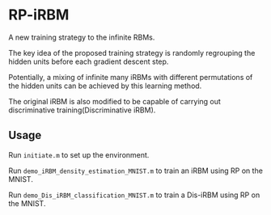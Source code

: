 
# RP-iRBM

A new training strategy to the infinite RBMs.

The key idea of the proposed training strategy is randomly regrouping the hidden units before each gradient descent step. 

Potentially, a mixing of infinite many iRBMs with different permutations of the hidden units can be achieved by this learning method. 

The original iRBM is also modified to be capable of carrying out discriminative training(Discriminative iRBM).


## Usage

Run `initiate.m` to set up the environment.

Run `demo_iRBM_density_estimation_MNIST.m` to train an iRBM using RP on the MNIST.

Run `demo_Dis_iRBM_classification_MNIST.m` to train a Dis-iRBM using RP on the MNIST.
